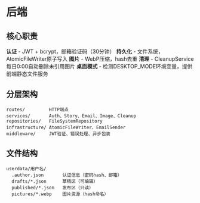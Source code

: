 # 后端

## 核心职责

**认证** - JWT + bcrypt，邮箱验证码（30分钟）
**持久化** - 文件系统，AtomicFileWriter原子写入
**图片** - WebP压缩，hash去重
**清理** - CleanupService每日0:00自动删除未引用图片
**桌面模式** - 检测DESKTOP_MODE环境变量，提供前端静态文件服务

## 分层架构

```
routes/         HTTP端点
services/       Auth、Story、Email、Image、Cleanup
repositories/   FileSystemRepository
infrastructure/ AtomicFileWriter、EmailSender
middleware/     JWT验证、错误处理、异步包装
```

## 文件结构

```
userdata/用户名/
  .author.json       认证信息（密码hash、邮箱）
  drafts/*.json      草稿区（可编辑）
  published/*.json   发布区（只读）
  pictures/*.webp    图片资源（hash命名）
```

